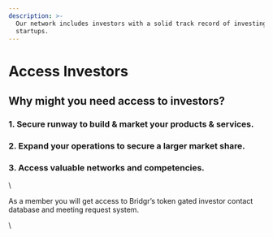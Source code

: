 ```yaml
---
description: >-
  Our network includes investors with a solid track record of investing in Web3
  startups.
---
```


# Access Investors

## Why might you need access to investors?

### 1. Secure runway to build & market your products & services.

### 2. Expand your operations to secure a larger market share.

### 3. Access valuable networks and competencies.

\


As a member you will get access to Bridgr’s token gated investor contact database and meeting request system.

\
